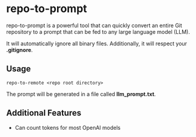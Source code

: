 # repo-to-prompt
repo-to-prompt is a powerful tool that can quickly convert an entire Git repository to a prompt that can be fed to any large language model (LLM).

It will automatically ignore all binary files. Additionally, it will respect your **.gitignore**.

## Usage

```
repo-to-remote <repo root directory>
```

The prompt will be generated in a file called **llm_prompt.txt**.

## Additional Features

- Can count tokens for most OpenAI models
